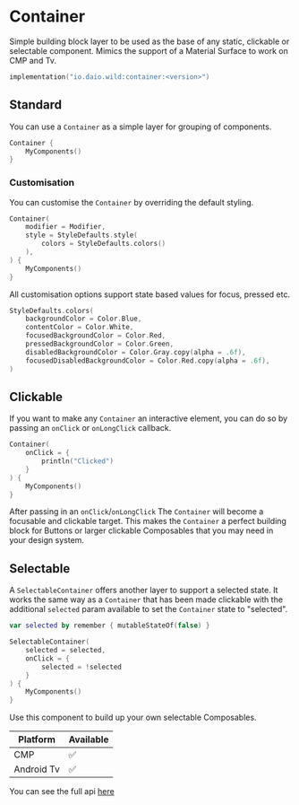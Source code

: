 # Container

Simple building block layer to be used as the base of any static, clickable or selectable 
component. Mimics the support of a Material Surface to work on CMP and Tv.

```kotlin
implementation("io.daio.wild:container:<version>")
```

## Standard

You can use a `Container` as a simple layer for grouping of components.

```kotlin
Container {
    MyComponents()
}
```

### Customisation

You can customise the `Container` by overriding the default styling.

```kotlin
Container(
    modifier = Modifier,
    style = StyleDefaults.style(
        colors = StyleDefaults.colors()
    ),
) {
    MyComponents()
}
```

All customisation options support state based values for focus, pressed etc.

```kotlin
StyleDefaults.colors(
    backgroundColor = Color.Blue,
    contentColor = Color.White,
    focusedBackgroundColor = Color.Red,
    pressedBackgroundColor = Color.Green,
    disabledBackgroundColor = Color.Gray.copy(alpha = .6f),
    focusedDisabledBackgroundColor = Color.Red.copy(alpha = .6f),
)
```

## Clickable

If you want to make any `Container` an interactive element, you can do so by passing an 
`onClick` or `onLongClick` callback.

```kotlin
Container(
    onClick = {
        println("Clicked")
    }
) {
    MyComponents()
}
```

After passing in an `onClick`/`onLongClick` The `Container` will become a focusable and clickable 
target. This makes the `Container` a perfect building block for Buttons or larger clickable 
Composables that you may need in your design system.

## Selectable

A `SelectableContainer` offers another layer to support a selected state. It works the same way
as a `Container` that has been made clickable with the additional `selected` param available to
set the `Container` state to "selected".  

```kotlin
var selected by remember { mutableStateOf(false) }

SelectableContainer(
    selected = selected,
    onClick = {
        selected = !selected
    }
) {
    MyComponents()
}
```

Use this component to build up your own selectable Composables.

| Platform   | Available |
|------------|-----------|
| CMP        | ✅         |
| Android Tv | ✅         |

You can see the full api [here](https://daio-io.github.io/wild/reference/layout/container/index.html)
